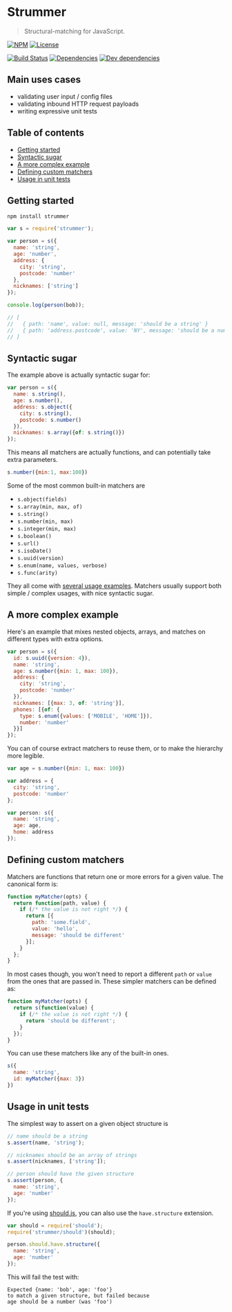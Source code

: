 # Strummer

> Structural-matching for JavaScript.

[![NPM](http://img.shields.io/npm/v/strummer.svg?style=flat)](https://npmjs.org/package/strummer)
[![License](http://img.shields.io/npm/l/strummer.svg?style=flat)](https://github.com/TabDigital/strummer)

[![Build Status](http://img.shields.io/travis/TabDigital/strummer.svg?style=flat)](http://travis-ci.org/TabDigital/strummer)
[![Dependencies](http://img.shields.io/david/TabDigital/strummer.svg?style=flat)](https://david-dm.org/TabDigital/strummer)
[![Dev dependencies](http://img.shields.io/david/dev/TabDigital/strummer.svg?style=flat)](https://david-dm.org/TabDigital/strummer)

## Main uses cases

- validating user input / config files
- validating inbound HTTP request payloads
- writing expressive unit tests

## Table of contents

- [Getting started](#getting-started)
- [Syntactic sugar](#syntactic-sugar)
- [A more complex example](#a-more-complex-example)
- [Defining custom matchers](#defining-custom-matchers)
- [Usage in unit tests](#usage-in-unit-tests)

## Getting started

```
npm install strummer
```

```js
var s = require('strummer');

var person = s({
  name: 'string',
  age: 'number',
  address: {
    city: 'string',
    postcode: 'number'
  },
  nicknames: ['string']
});

console.log(person(bob));

// [
//   { path: 'name', value: null, message: 'should be a string' }
//   { path: 'address.postcode', value: 'NY', message: 'should be a number' }
// ]
```

## Syntactic sugar

The example above is actually syntactic sugar for:

```js
var person = s({
  name: s.string(),
  age: s.number(),
  address: s.object({
    city: s.string(),
    postcode: s.number()
  }),
  nicknames: s.array({of: s.string()})
});
```

This means all matchers are actually functions,
and can potentially take extra parameters.

```js
s.number({min:1, max:100})
```

Some of the most common built-in matchers are

- `s.object(fields)`
- `s.array(min, max, of)`
- `s.string()`
- `s.number(min, max)`
- `s.integer(min, max)`
- `s.boolean()`
- `s.url()`
- `s.isoDate()`
- `s.uuid(version)`
- `s.enum(name, values, verbose)`
- `s.func(arity)`

They all come with [several usage examples](https://github.com/TabDigital/strummer/blob/master/MATCHERS.md).
Matchers usually support both simple / complex usages, with nice syntactic sugar.

## A more complex example

Here's an example that mixes nested objects, arrays,
and matches on different types with extra options.

```js
var person = s({
  id: s.uuid({version: 4}),
  name: 'string',
  age: s.number({min: 1, max: 100}),
  address: {
    city: 'string',
    postcode: 'number'
  }),
  nicknames: [{max: 3, of: 'string'}],
  phones: [{of: {
    type: s.enum({values: ['MOBILE', 'HOME']}),
    number: 'number'
  }}]
});
```

You can of course extract matchers to reuse them,
or to make the hierarchy more legible.

```js
var age = s.number({min: 1, max: 100})

var address = {
  city: 'string',
  postcode: 'number'
};

var person: s({
  name: 'string',
  age: age,
  home: address
});
```

## Defining custom matchers

Matchers are functions that return one or more errors for a given value.
The canonical form is:

```js
function myMatcher(opts) {
  return function(path, value) {
    if (/* the value is not right */) {
      return [{
        path: 'some.field',
        value: 'hello',
        message: 'should be different'
      }];
    }
  };
}
```

In most cases though, you won't need to report a different `path` or `value` from the ones that are passed in.
These simpler matchers can be defined as:

```js
function myMatcher(opts) {
  return s(function(value) {
    if (/* the value is not right */) {
      return 'should be different';
    }
  });
}
```

You can use these matchers like any of the built-in ones.

```js
s({
  name: 'string',
  id: myMatcher({max: 3})
})
```

## Usage in unit tests

The simplest way to assert on a given object structure is

```js
// name should be a string
s.assert(name, 'string');

// nicknames should be an array of strings
s.assert(nicknames, ['string']);

// person should have the given structure
s.assert(person, {
  name: 'string',
  age: 'number'
});
```

If you're using [should.js](https://github.com/shouldjs/should.js),
you can also use the `have.structure` extension.

```js
var should = require('should');
require('strummer/should')(should);

person.should.have.structure({
  name: 'string',
  age: 'number'
});
```

This will fail the test with:

```
Expected {name: 'bob', age: 'foo'}
to match a given structure, but failed because
age should be a number (was 'foo')
```
